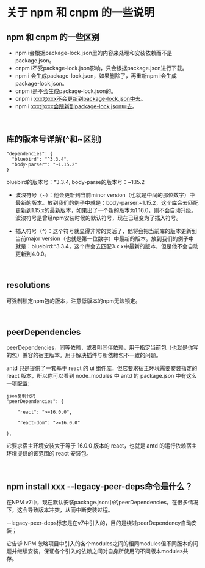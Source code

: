 # 关于 npm 和 cnpm 的一些说明
## npm 和 cnpm 的一些区别
- npm i会根据package-lock.json里的内容来处理和安装依赖而不是package.json。
- cnpm i不受package-lock.json影响，只会根据package.json进行下载。
- npm i 会生成package-lock.json，如果删除了，再重新npm i会生成package-lock.json。
- cnpm i是不会生成package-lock.json的。
- cnpm i xxx@xxx不会更新到package-lock.json中去。
- npm i xxx@xxx会跟新到package-lock.json中去。

<br>

## 库的版本号详解(^和~区别)
```
"dependencies": {
  "bluebird": "^3.3.4",
  "body-parser": "~1.15.2"
}
```
bluebird的版本号：^3.3.4, body-parse的版本号：~1.15.2

- 波浪符号（~）：他会更新到当前minor version（也就是中间的那位数字）中最新的版本。放到我们的例子中就是：body-parser:~1.15.2，这个库会去匹配更新到1.15.x的最新版本，如果出了一个新的版本为1.16.0，则不会自动升级。波浪符号是曾经npm安装时候的默认符号，现在已经变为了插入符号。

- 插入符号（^）：这个符号就显得非常的灵活了，他将会把当前库的版本更新到当前major version（也就是第一位数字）中最新的版本。放到我们的例子中就是：bluebird:^3.3.4，这个库会去匹配3.x.x中最新的版本，但是他不会自动更新到4.0.0。

<br>

## resolutions
可强制锁定npm包的版本，注意低版本的npm无法锁定。

<br>

## peerDependencies
peerDependencies，同等依赖，或者叫同伴依赖，用于指定当前包（也就是你写的包）兼容的宿主版本。用于解决插件与所依赖包不一致的问题。

antd 只是提供了一套基于 react 的 ui 组件库，但它要求宿主环境需要安装指定的 react 版本，所以你可以看到 node_modules 中 antd 的 package.json 中有这么一项配置:
```
json复制代码
"peerDependencies": {

    "react": ">=16.0.0",

    "react-dom": ">=16.0.0"

},
```
它要求宿主环境安装大于等于 16.0.0 版本的 react，也就是 antd 的运行依赖宿主环境提供的该范围的 react 安装包。

<br>

## npm install xxx --legacy-peer-deps命令是什么？
在NPM v7中，现在默认安装package.json中的peerDependencies。在很多情况下，这会导致版本冲突，从而中断安装过程。

--legacy-peer-deps标志是在v7中引入的，目的是绕过peerDependency自动安装；

它告诉 NPM 忽略项目中引入的各个modules之间的相同modules但不同版本的问题并继续安装，保证各个引入的依赖之间对自身所使用的不同版本modules共存。



